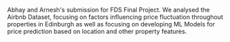 Abhay and Arnesh's submission for FDS Final Project. We analysed the Airbnb Dataset, focusing on factors influencing price fluctuation throughout properties in Edinburgh as well as focusing on developing ML Models for price prediction based on location and other property features.


